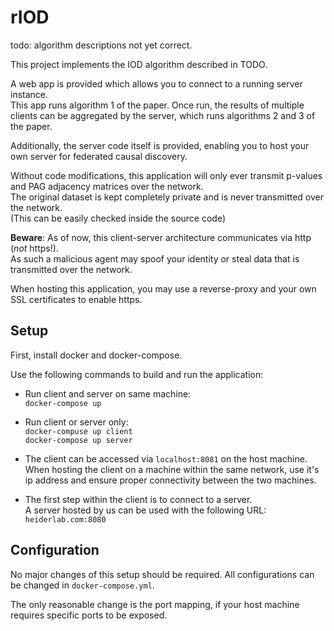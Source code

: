 # rIOD

todo: algorithm descriptions not yet correct.

This project implements the IOD algorithm described in TODO.

A web app is provided which allows you to connect to a running server instance.  
This app runs algorithm 1 of the paper.
Once run, the results of multiple clients can be aggregated by the server, which runs algorithms 2 and 3 of the paper.

Additionally, the server code itself is provided, enabling you to host your own server for federated causal discovery.

Without code modifications, this application will only ever transmit p-values and PAG adjacency matrices over the network.  
The original dataset is kept completely private and is never transmitted over the network.  
(This can be easily checked inside the source code)


**Beware**: As of now, this client-server architecture communicates via http (_not_ https!).  
As such a malicious agent may spoof your identity or steal data that is transmitted over the network.

When hosting this application, you may use a reverse-proxy and your own SSL certificates to enable https.

## Setup

First, install docker and docker-compose.

Use the following commands to build and run the application:

* Run client and server on same machine:  
`docker-compose up`

* Run client or server only:  
`docker-compuse up client`  
`docker-compose up server`

* The client can be accessed via `localhost:8081` on the host machine.  
When hosting the client on a machine within the same network, use it's ip address and ensure proper connectivity between the two machines.

* The first step within the client is to connect to a server.  
A server hosted by us can be used with the following URL: `heiderlab.com:8080`

## Configuration

No major changes of this setup should be required.
All configurations can be changed in `docker-compose.yml`.

The only reasonable change is the port mapping, if your host machine requires specific ports to be exposed. 
